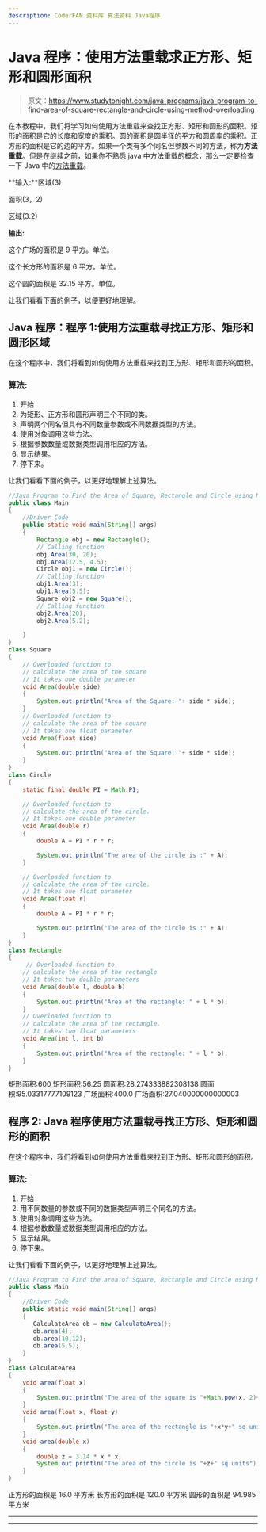 ```yaml
---
description: CoderFAN 资料库 算法资料 Java程序
---
```


# Java 程序：使用方法重载求正方形、矩形和圆形面积

> 原文：<https://www.studytonight.com/java-programs/java-program-to-find-area-of-square-rectangle-and-circle-using-method-overloading>

在本教程中，我们将学习如何使用方法重载来查找正方形、矩形和圆形的面积。矩形的面积是它的长度和宽度的乘积。圆的面积是圆半径的平方和圆周率的乘积。正方形的面积是它的边的平方。如果一个类有多个同名但参数不同的方法，称为**方法重载**。但是在继续之前，如果你不熟悉 java 中方法重载的概念，那么一定要检查一下 Java 中的[方法重载](https://www.studytonight.com/java/method-and-overloaded-method.php)。

**输入:**区域(3)

面积(3，2)

区域(3.2)

**输出:**

这个广场的面积是 9 平方。单位。

这个长方形的面积是 6 平方。单位。

这个圆的面积是 32.15 平方。单位。

让我们看看下面的例子，以便更好地理解。

## Java 程序：程序 1:使用方法重载寻找正方形、矩形和圆形区域

在这个程序中，我们将看到如何使用方法重载来找到正方形、矩形和圆形的面积。

### 算法:

1.  开始
2.  为矩形、正方形和圆形声明三个不同的类。
3.  声明两个同名但具有不同数量参数或不同数据类型的方法。
4.  使用对象调用这些方法。
5.  根据参数数量或数据类型调用相应的方法。
6.  显示结果。
7.  停下来。

让我们看看下面的例子，以更好地理解上述算法。

```java
//Java Program to Find the Area of Square, Rectangle and Circle using Method Overloading
public class Main 
{
    //Driver Code
    public static void main(String[] args)
    {
        Rectangle obj = new Rectangle();
        // Calling function
        obj.Area(30, 20);
        obj.Area(12.5, 4.5);
        Circle obj1 = new Circle();
        // Calling function
        obj1.Area(3);
        obj1.Area(5.5);
        Square obj2 = new Square();
        // Calling function
        obj2.Area(20);
        obj2.Area(5.2);

    }
}
class Square 
{
    // Overloaded function to
    // calculate the area of the square
    // It takes one double parameter
    void Area(double side)
    {
        System.out.println("Area of the Square: "+ side * side);
    }
    // Overloaded function to
    // calculate the area of the square
    // It takes one float parameter
    void Area(float side)
    {
        System.out.println("Area of the Square: "+ side * side);
    }
}
class Circle 
{
    static final double PI = Math.PI;

    // Overloaded function to
    // calculate the area of the circle.
    // It takes one double parameter
    void Area(double r)
    {
        double A = PI * r * r;

        System.out.println("The area of the circle is :" + A);
    }

    // Overloaded function to
    // calculate the area of the circle.
    // It takes one float parameter
    void Area(float r)
    {
        double A = PI * r * r;

        System.out.println("The area of the circle is :" + A);
    }
}
class Rectangle 
{
     // Overloaded function to
    // calculate the area of the rectangle
    // It takes two double parameters
    void Area(double l, double b)
    {
        System.out.println("Area of the rectangle: " + l * b);
    }
    // Overloaded function to
    // calculate the area of the rectangle.
    // It takes two float parameters
    void Area(int l, int b)
    {
        System.out.println("Area of the rectangle: " + l * b);
    }
}
```

矩形面积:600
矩形面积:56.25
圆面积:28.274333882308138
圆面积:95.03317777109123
广场面积:400.0
广场面积:27.040000000000003

## 程序 2: Java 程序使用方法重载寻找正方形、矩形和圆形的面积

在这个程序中，我们将看到如何使用方法重载来找到正方形、矩形和圆形的面积。

### 算法:

1.  开始
2.  用不同数量的参数或不同的数据类型声明三个同名的方法。
3.  使用对象调用这些方法。
4.  根据参数数量或数据类型调用相应的方法。
5.  显示结果。
6.  停下来。

让我们看看下面的例子，以更好地理解上述算法。

```java
//Java Program to Find the area of Square, Rectangle and Circle using Method Overloading
public class Main 
{
    //Driver Code
    public static void main(String[] args)
    {
       CalculateArea ob = new CalculateArea();
	   ob.area(4);
	   ob.area(10,12);
	   ob.area(5.5);
    }
}
class CalculateArea
{
    void area(float x)
    {
        System.out.println("The area of the square is "+Math.pow(x, 2)+" sq units");
    }
    void area(float x, float y)
    {
        System.out.println("The area of the rectangle is "+x*y+" sq units");
    }
    void area(double x)
    {
        double z = 3.14 * x * x;
        System.out.println("The area of the circle is "+z+" sq units");
    }
}
```

正方形的面积是 16.0 平方米
长方形的面积是 120.0 平方米
圆形的面积是 94.985 平方米

* * *

* * *